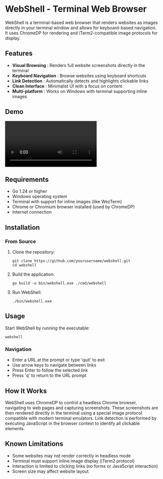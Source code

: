 # WebShell - Terminal Web Browser

WebShell is a terminal-based web browser that renders websites as images directly in your terminal window and allows for keyboard-based navigation. It uses ChromeDP for rendering and iTerm2-compatible image protocols for display.

## Features

* **Visual Browsing** : Renders full website screenshots directly in the terminal
* **Keyboard Navigation** : Browse websites using keyboard shortcuts
* **Link Detection** : Automatically detects and highlights clickable links
* **Clean Interface** : Minimalist UI with a focus on content
* **Multi-platform** : Works on Windows with terminal supporting inline images

## Demo

<video src="https://github.com/BujorelActimel/webshell/raw/refs/heads/main/demo/demo.mp4" controls="controls">
</video>

## Requirements

* Go 1.24 or higher
* Windows operating system
* Terminal with support for inline images (like WezTerm)
* Chrome or Chromium browser installed (used by ChromeDP)
* Internet connection

## Installation

### From Source

1. Clone the repository:
   ```
   git clone https://github.com/yourusername/webshell.git
   cd webshell
   ```
2. Build the application:
   ```
   go build -o bin/webshell.exe ./cmd/webshell
   ```
3. Run WebShell:
   ```
   ./bin/webshell.exe
   ```

## Usage

Start WebShell by running the executable:

```
webshell
```

### Navigation

* Enter a URL at the prompt or type 'quit' to exit
* Use arrow keys to navigate between links
* Press Enter to follow the selected link
* Press 'q' to return to the URL prompt

## How It Works

WebShell uses ChromeDP to control a headless Chrome browser, navigating to web pages and capturing screenshots. These screenshots are then rendered directly in the terminal using a special image protocol compatible with modern terminal emulators. Link detection is performed by executing JavaScript in the browser context to identify all clickable elements.

## Known Limitations

* Some websites may not render correctly in headless mode
* Terminal must support inline image display (iTerm2 protocol)
* Interaction is limited to clicking links (no forms or JavaScript interaction)
* Screen size may affect website layout
